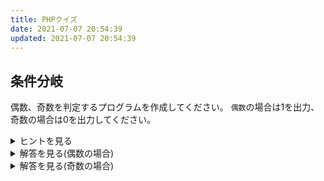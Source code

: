 ```yaml
---
title: PHPクイズ
date: 2021-07-07 20:54:39
updated: 2021-07-07 20:54:39
---
```


## 条件分岐

偶数、奇数を判定するプログラムを作成してください。
`偶数`の場合は1を出力、奇数の場合は0を出力してください。

<details class="hint">
    <summary>ヒントを見る</summary>
    偶数、奇数の判定は<code>%</code>演算子で行うことができます。
    ```php
       echo 10 % 2;
       // => 0

       echo 3 % 2;
       // => 1
    ```
</details>


<details class="answer">
    <summary>解答を見る(偶数の場合)</summary>
    ```php
    $num = 10;

    if ($num % 2 === 0) {
        echo 1;
    } else {
        echo 0;
    }
    ```
</details>

<details class="answer">
    <summary>解答を見る(奇数の場合)</summary>
    ```php
    $num = 3;

    if ($num % 2 === 0) {
        echo 1;
    } else {
        echo 0;
    }
    ```
</details>

